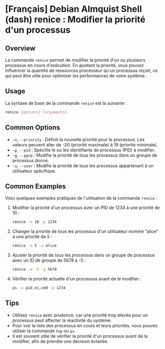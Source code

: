 # [Français] Debian Almquist Shell (dash) renice : Modifier la priorité d'un processus

## Overview
La commande `renice` permet de modifier la priorité d'un ou plusieurs processus en cours d'exécution. En ajustant la priorité, vous pouvez influencer la quantité de ressources processeur qu'un processus reçoit, ce qui peut être utile pour optimiser les performances de votre système.

## Usage
La syntaxe de base de la commande `renice` est la suivante :

```bash
renice [options] [arguments]
```

## Common Options
- `-n`, `--priority` : Définit la nouvelle priorité pour le processus. Les valeurs peuvent aller de -20 (priorité maximale) à 19 (priorité minimale).
- `-p`, `--pid` : Spécifie le ou les identifiants de processus (PID) à modifier.
- `-g`, `--pgrp` : Modifie la priorité de tous les processus dans un groupe de processus donné.
- `-u`, `--user` : Modifie la priorité de tous les processus appartenant à un utilisateur spécifique.

## Common Examples
Voici quelques exemples pratiques de l'utilisation de la commande `renice` :

1. Modifier la priorité d'un processus avec un PID de 1234 à une priorité de 10 :

   ```bash
   renice -n 10 -p 1234
   ```

2. Changer la priorité de tous les processus d'un utilisateur nommé "alice" à une priorité de 5 :

   ```bash
   renice -n 5 -u alice
   ```

3. Ajuster la priorité de tous les processus dans un groupe de processus avec un ID de groupe de 5678 à -5 :

   ```bash
   renice -n -5 -g 5678
   ```

4. Vérifier la priorité actuelle d'un processus avant de le modifier :

   ```bash
   ps -o pid,ni,cmd -p 1234
   ```

## Tips
- Utilisez `renice` avec prudence, car une priorité trop élevée pour un processus peut affecter la réactivité du système.
- Pour voir la liste des processus en cours et leurs priorités, vous pouvez utiliser la commande `top` ou `ps`.
- Il est souvent utile de vérifier la priorité d'un processus avant de la modifier, afin de prendre une décision éclairée.